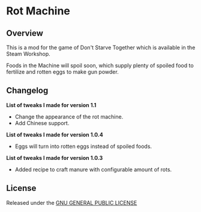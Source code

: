 # Rot Machine

## Overview

This is a mod for the game of Don't Starve Together which is available in the Steam Workshop. 

Foods in the Machine will spoil soon, which supply plenty of spoiled food to fertilize and rotten eggs to make gun powder.

## Changelog

**List of tweaks I made for version 1.1**

- Change the appearance of the rot machine.
- Add Chinese support.

**List of tweaks I made for version 1.0.4**

- Eggs will turn into rotten eggs instead of spoiled foods.

**List of tweaks I made for version 1.0.3**

- Added recipe to craft manure with configurable amount of rots.

## License

Released under the [GNU GENERAL PUBLIC LICENSE](https://www.gnu.org/licenses/gpl-3.0.en.html)